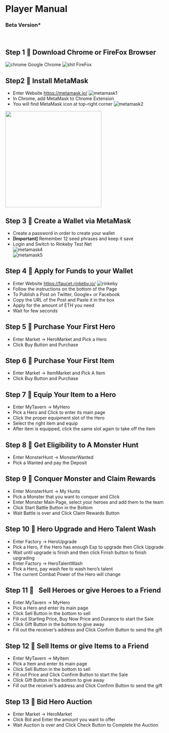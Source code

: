 # Player Manual
### Beta Version*
<br />

## Step 1 :rocket: Download Chrome or FireFox Browser
![chrome](images/chrome.png) Google Chrome ![shit](images/firefox.png) FireFox

## Step2 :rocket: Install MetaMask
-	Enter Website https://metamask.io/
![metamask1](images/metamask1.png)
-	In Chrome, add MetaMask to Chrome Extension
-	You will find MetaMask icon at top-right corner
![metamask2](images/metamask2.png)
 
<img src ="images/metamask3.png" width="300">
 
 
## Step 3 :rocket:    Create a Wallet via MetaMask
-	Create a password in order to create your wallet
-	**[Important]** Remember 12 seed phrases and keep it save
-	Login and Switch to Rinkeby Test Net  
 ![metamask4](images/metamask4.png)  
 ![metamask5](images/metamask5.png)


## Step 4 :rocket:   Apply for Funds to your Wallet
-	Enter Website https://faucet.rinkeby.io/
 ![rinkeby](images/rinkeby.png)
-	Follow the instructions on the bottom of the Page
-	To Publish a Post on Twitter, Google+ or Facebook
-	Copy the URL of the Post and Paste it in the box
-	Apply for the amount of ETH you need
-	Wait for few seconds
 

## Step 5 :rocket:   Purchase Your First Hero
-	Enter Market -> HeroMarket and Pick a Hero
-	Click Buy Button and Purchase 

## Step 6 :rocket:    Purchase Your First Item
-	Enter Market -> ItemMarket and Pick A Item
-	Click Buy Button and Purchase 

## Step 7 :rocket:   Equip Your Item to a Hero
-	Enter MyTavern -> MyHero
-	Pick a Hero and Click to enter its main page
-	Click the proper equipment slot of the Hero
-	Select the right item and equip
-	After item is equipped, click the same slot again to take off the item

## Step 8 :rocket:   Get Eligibility to A Monster Hunt
-	Enter MonsterHunt -> MonsterWanted
-	Pick a Wanted and pay the Deposit

## Step 9 :rocket:   Conquer Monster and Claim Rewards
-	Enter MonsterHunt -> My Hunts
-	Pick a Monster that you want to conquer and Click
-	Enter Monster Main Page, select your heroes and add them to the team
-	Click Start Battle Button in the Bottom
-	Wait Battle is over and Click Claim Rewards Button

## Step 10 :rocket:  Hero Upgrade and Hero Talent Wash
-	Enter Factory -> HeroUpgrade
-	Pick a Hero, if the Hero has enough Exp to upgrade then Click Upgrade
-	Wait until upgrade is finish and then click Finish button to finish upgrading
-	Enter Factory -> HeroTalentWash
-	Pick a Hero, pay wash fee to wash hero’s talent
-	The current Combat Power of the Hero will change

## Step 11 :rocket:   Sell Heroes or give Heroes to a Friend
-	Enter MyTavern -> MyHero
-	Pick a Hero and enter its main page
-	Click Sell Button in the bottom to sell
-	Fill out Starting Price, Buy Now Price and Durance to start the Sale
-	Click Gift Button in the bottom to give away
-	Fill out the receiver’s address and Click Confirm Button to send the gift

## Step 12 :rocket:    Sell Items or give Items to a Friend
-	Enter MyTavern -> MyItem
-	Pick a Item and enter its main page
-	Click Sell Button in the bottom to sell
-	Fill out Price and Click Confirm Button to start the Sale
-	Click Gift Button in the bottom to give away
-	Fill out the receiver’s address and Click Confirm Button to send the gift

## Step 13 :rocket:   Bid Hero Auction
-	Enter Market -> HeroMarket
-	Click Bid and Enter the amount you want to offer
-	Wait Auction is over and Click Check Button to Complete the Auction

